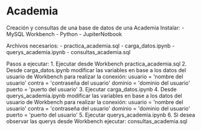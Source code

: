# Academia
Creación y consultas de una base de datos de una Academia
Instalar:
	- MySQL Workbench
	- Python - JupiterNotbook

Archivos necesarios:
	- practica_academia.sql
	- carga_datos.ipynb
	- querys_academia.ipynb
	- consultas_academia.sql
	

Pasos a ejecutar:
	1. Ejecutar desde Workbench practica_academia.sql
	2. Desde carga_datos.ipynb modificar las variables en base a los datos del usuario de Workbench para realizar la conexión:
					usuario = 'nombre del usuario'
					contra = 'contraseña del usuario'
					dominio = 'dominio del usuario'
					puerto = 'puerto del usuario'
	3. Ejecutar carga_datos.ipynb
	4. Desde querys_academia.ipynb modificar las variables en base a los datos del usuario de Workbench para realizar la conexión:
					usuario = 'nombre del usuario'
					contra = 'contraseña del usuario'
					dominio = 'dominio del usuario'
					puerto = 'puerto del usuario'
	5. Ejecutar querys_academia.ipynb
	6. Si desea observar las querys desde Workbench ejecutar: consultas_academia.sql
